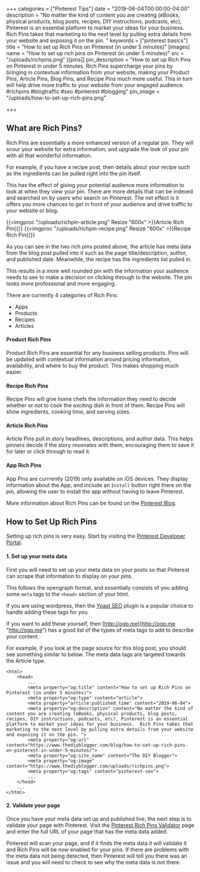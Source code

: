+++
categories = ["Pinterest Tips"]
date = "2019-06-04T00:00:00-04:00"
description = "No matter the kind of content you are creating (eBooks, physical products, blog posts, recipes, DIY instructions, podcasts, etc), Pinterest is an essential platform to market your ideas for your business.  Rich Pins takes that marketing to the next level by pulling extra details from your website and exposing it on the pin. "
keywords = ["pinterest basics"]
title = "How to set up Rich Pins on Pinterest (in under 5 minutes)"
[images]
name = "How to set up rich pins on Pinterest (in under 5 minutes)"
src = "/uploads/richpins.png"
[[pins]]
pin_description = "How to set up Rich Pins on Pinterest in under 5 minutes. Rich Pins supercharge your pins by bringing in contextual information from your website, making your Product Pins, Article Pins, Blog Pins, and Recipe Pins much more useful. This in turn will help drive more traffic to your website from your engaged audience. #richpins #blogtraffic #seo #pinterest #blogging"
pin_image = "/uploads/how-to-set-up-rich-pins.png"

+++
## What are Rich Pins?

Rich Pins are essentially a more enhanced version of a regular pin.  They will scour your website for extra information, and upgrade the look of your pin with all that wonderful information.

For example, if you have a recipe post, then details about your recipe such as the ingredients can be pulled right into the pin itself.

This has the effect of giving your potential audience more information to look at when they view your pin.  There are more details that can be indexed and searched on by users who search on Pinterest.  The net effect is it offers you more chances to get in front of your audience and drive traffic to your website or blog.

{{<imgproc "/uploads/richpin-article.png" Resize "600x" >}}Article Rich Pin{{</imgproc>}} {{<imgproc "/uploads/richpin-recipe.png" Resize "600x" >}}Recipe Rich Pin{{</imgproc>}}

As you can see in the two rich pins posted above, the article has meta data from the blog post pulled into it such as the page title/description, author, and published date.  Meanwhile, the recipe has the ingredients list pulled in.

This results in a more well rounded pin with the information your audience needs to see to make a decision on clicking through to the website.  The pin looks more professional and more engaging.

There are currently 4 categories of Rich Pins:

* Apps
* Products
* Recipes
* Articles

#### Product Rich Pins

Product Rich Pins are essential for any business selling products.  Pins will be updated with contextual information around pricing information, availability, and where to buy the product.  This makes shopping much easier.

#### Recipe Rich Pins

Recipe Pins will give home chefs the information they need to decide whether or not to cook the exciting dish in front of them.  Recipe Pins will show ingredients, cooking time, and serving sizes.

#### Article Rich Pins

Article Pins pull in story headlines, descriptions, and author data. This helps pinners decide if the story resonates with them, encouraging them to save it for later or click through to read it.

#### App Rich Pins

App Pins are currrently (2019) only available on iOS devices.  They display information about the App, and include an `Install` button right there on the pin, allowing the user to install the app without having to leave Pinterest.

More information about Rich Pins can be found on the [Pinterest Blog](https://business.pinterest.com/en/rich-pins "Pinterest Rich Pins").

## How to Set Up Rich Pins

Setting up rich pins is very easy.  Start by visiting the [Pinterest Developer Portal](https://developers.pinterest.com/docs/rich-pins/overview/? "Pinterest Rich Pins - Developer Portal").

#### 1. Set up your meta data

First you will need to set up your meta data on your posts so that Pinterest can scrape that information to display on your pins.

This follows the opengraph format, and essentially consists of you adding some `meta` tags to the `<head>` section of your html.

If you are using wordpress, then the [Yoast SEO](https://wordpress.org/plugins/wordpress-seo/ "Yoast SEO for Opengraph Tags") plugin is a popular choice to handle adding these tags for you.

If you want to add these yourself, then [http://ogp.me](http://ogp.me "http://ogp.me") has a good list of the types of meta tags to add to describe your content.

For example, if you look at the page source for this blog post, you should see something similar to below.  The meta data tags are targeted towards the Article type.

    <html>
    	<head>
        	...
            <meta property="og:title" content="How to set up Rich Pins on Pinterest (in under 5 minutes)">	    
            <meta property="og:type" content="article">
            <meta property="article:published_time" content="2019-06-04">
            <meta property="og:description" content="No matter the kind of content you are creating (eBooks, physical products, blog posts, recipes, DIY instructions, podcasts, etc), Pinterest is an essential platform to market your ideas for your business.  Rich Pins takes that marketing to the next level by pulling extra details from your website and exposing it on the pin. ">
            <meta property="og:url" content="https://www.thediyblogger.com/blog/how-to-set-up-rich-pins-on-pinterest-in-under-5-minutes/">
            <meta property="og:site_name" content="The DIY Blogger">
            <meta property="og:image" content="https://www.thediyblogger.com/uploads/richpins.png">
            <meta property="og:tags" content="pinterest-seo">
        	...
        </head>
        ...
    </html>

#### 2. Validate your page

Once you have your meta data set up and published live, the next step is to validate your page with Pinterest.  Visit the [Pinterest Rich Pins Validator](https://developers.pinterest.com/tools/url-debugger/ "Pinterest Rich Pin Validator") page and enter the full URL of your page that has the meta data added.

Pinterest will scan your page, and if it finds the meta data it will validate it and Rich Pins will be now enabled for your pins.  If there are problems with the meta data not being detected, then Pinterest will tell you there was an issue and you will need to check to see why the meta data is not there.